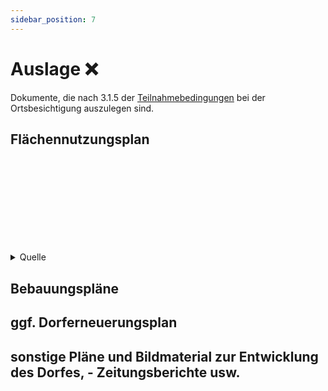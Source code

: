 ```yaml
---
sidebar_position: 7
---
```


# Auslage ❌

Dokumente, die nach 3.1.5 der [Teilnahmebedingungen](/teilnahmebedingungen.pdf)
bei der Ortsbesichtigung auszulegen sind.

## Flächennutzungsplan

<object data="/flaechennutzungsplan.pdf" type="application/pdf" width="100%" height="700px">
<embed src="http://yoursite.com/the.pdf"/>
</object>

<details>
  <summary>Quelle</summary>

Diese Arbeitsfassung des Flächennutzungsplans hat Levin am 6. September 2023 von
der Gemeinde Nordstemmen bekommen. Yannik Marcao schrieb dazu:

> Ich verweise darauf, dass sich um eine nicht genehmigte Arbeitsfassung handelt
> und sich der Flächennutzungsplan der Gemeinde Nordstemmen derzeit in
> Neuaufstellung befindet. Solange der Flächennutzungsplan nicht in Gänze
> neuaufgestellt ist, gilt der Flächennutzungsplan mit all seinen wirksamen
> Änderungen/Berichtigungen, so wie Sie ihn in der Arbeitsfassung entnehmen
> können.

</details>

## Bebauungspläne

<!-- TODO: besorgen -->

## ggf. Dorferneuerungsplan

<!-- TODO: besorgen -->

## sonstige Pläne und Bildmaterial zur Entwicklung des Dorfes, - Zeitungsberichte usw.

<!-- TODO: prüfen -->

